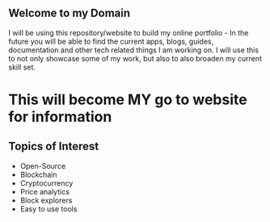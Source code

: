 ## Welcome to my Domain

I will be using this repository/website to build my online portfolio - In the future you will be able to find the current apps, blogs, guides, documentation and other tech related things I am working on. I will use this to not only showcase some of my work, but also to also broaden my current skill set.  

# This will become MY go to website for information


## Topics of Interest
- Open-Source
- Blockchain
- Cryptocurrency
- Price analytics
- Block explorers
- Easy to use tools

